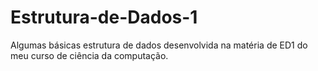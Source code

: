 # Estrutura-de-Dados-1
Algumas básicas estrutura de dados desenvolvida na matéria de ED1 do meu curso de ciência da computação.
